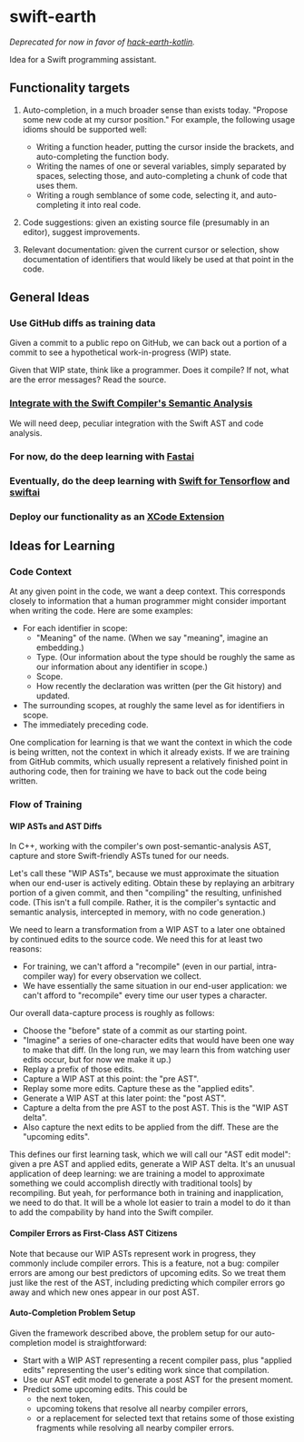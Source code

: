 # swift-earth

*Deprecated for now in favor of [hack-earth-kotlin](https://github.com/hack-earth/hack-earth-kotlin).*

Idea for a Swift programming assistant.

## Functionality targets

1. Auto-completion, in a much broader sense than exists today. "Propose some new code at my cursor position."
   For example, the following usage idioms should be supported well:
   * Writing a function header, putting the cursor inside the brackets, and auto-completing the function body.
   * Writing the names of one or several variables, simply separated by spaces, selecting those, and 
     auto-completing a chunk of code that uses them.
   * Writing a rough semblance of some code, selecting it, and auto-completing it into real code.
   
2. Code suggestions: given an existing source file (presumably in an editor), suggest improvements.

3. Relevant documentation: given the current cursor or selection, show documentation of identifiers that would
   likely be used at that point in the code.

## General Ideas

### Use GitHub diffs as training data

Given a commit to a public repo on GitHub, we can back out a portion of a commit to see a hypothetical work-in-progress (WIP) state.

Given that WIP state, think like a programmer. Does it compile? If not, what are the error messages? Read the source.

### [Integrate with the Swift Compiler's Semantic Analysis](https://www.polidea.com/blog/how-to-build-swift-compiler-based-tool-the-step-by-step-guide/)

We will need deep, peculiar integration with the Swift AST and code analysis.

### For now, do the deep learning with [Fastai](https://docs.fast.ai/)

### Eventually, do the deep learning with [Swift for Tensorflow](https://www.tensorflow.org/swift) and [swiftai](https://github.com/fastai/swiftai)

### Deploy our functionality as an [XCode Extension](https://developer.apple.com/documentation/xcodekit/creating_a_source_editor_extension)

## Ideas for Learning

### Code Context

At any given point in the code, we want a deep context. This corresponds closely to information that a human programmer
might consider important when writing the code. Here are some examples:
* For each identifier in scope:
  * "Meaning" of the name. (When we say "meaning", imagine an embedding.)
  * Type. (Our information about the type should be roughly the same as our information about any identifier in scope.)
  * Scope.
  * How recently the declaration was written (per the Git history) and updated.
* The surrounding scopes, at roughly the same level as for identifiers in scope.
* The immediately preceding code.

One complication for learning is that we want the context in which the code is being written, not the
context in which it already exists. If we are training from GitHub commits, which usually represent a 
relatively finished point in authoring code, then for training we have to back out the code being written.

### Flow of Training

#### WIP ASTs and AST Diffs

In C++, working with the compiler's own post-semantic-analysis AST, capture and store Swift-friendly ASTs tuned for our needs.

Let's call these "WIP ASTs", because we must approximate the situation when our end-user is actively editing.
Obtain these by replaying an arbitrary portion of a given commit, and then "compiling" the resulting, unfinished code.
(This isn't a full compile. Rather, it is the compiler's syntactic and semantic analysis, intercepted in memory,
with no code generation.)

We need to learn a transformation from a WIP AST to a later one obtained by continued edits to the source code.
We need this for at least two reasons:
* For training, we can't afford a "recompile" (even in our partial, intra-compiler way) for every observation we collect.
* We have essentially the same situation in our end-user application: we can't afford to "recompile" 
  every time our user types a character.
    
Our overall data-capture process is roughly as follows:
* Choose the "before" state of a commit as our starting point.
* "Imagine" a series of one-character edits that would have been one way to make that diff.
  (In the long run, we may learn this from watching user edits occur, but for now we make it up.)
* Replay a prefix of those edits.
* Capture a WIP AST at this point: the "pre AST".
* Replay some more edits. Capture these as the "applied edits".
* Generate a WIP AST at this later point: the "post AST".
* Capture a delta from the pre AST to the post AST. This is the "WIP AST delta".
* Also capture the next edits to be applied from the diff. These are the "upcoming edits".

This defines our first learning task, which we will call our "AST edit model": given a pre AST and
applied edits, generate a WIP AST delta. It's an unusual application of deep learning: 
we are training a model to approximate something we could accomplish directly with traditional tools]
by recompiling. But yeah, for performance both in training and inapplication, we need to do that.
It will be a whole lot easier to train a model to do it than to add the compability by hand into
the Swift compiler.

#### Compiler Errors as First-Class AST Citizens

Note that because our WIP ASTs represent work in progress, they commonly include compiler errors.
This is a feature, not a bug: compiler errors are among our best predictors of upcoming edits. So we 
treat them just like the rest of the AST, including predicting which compiler errors go away and which new 
ones appear in our post AST.

#### Auto-Completion Problem Setup

Given the framework described above, the problem setup for our auto-completion model is straightforward: 
* Start with a WIP AST representing a recent compiler pass, plus "applied edits" representing 
  the user's editing work since that compilation.
* Use our AST edit model to generate a post AST for the present moment.
* Predict some upcoming edits. This could be
  * the next token,
  * upcoming tokens that resolve all nearby compiler errors,
  * or a replacement for selected text that retains some of those existing fragments
    while resolving all nearby compiler errors.
